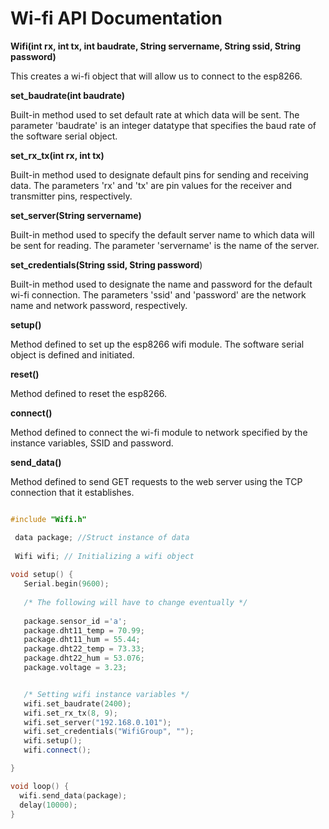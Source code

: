 # Wi-fi API Documentation

**Wifi(int rx, int tx, int baudrate, String servername, String ssid, String password)**

 This creates a wi-fi object that will allow us to connect to the esp8266.

**set\_baudrate(int baudrate)**

Built-in method used to set default rate at which data will be sent. The parameter &#39;baudrate&#39; is an integer datatype that specifies the baud rate of the software serial object.

**set\_rx\_tx(int rx, int tx)**

Built-in method used to designate default pins for sending and receiving data. The parameters &#39;rx&#39; and &#39;tx&#39; are pin values for the receiver and transmitter pins, respectively.

**set\_server(String servername)**



Built-in method used to specify the default server name to which data will be sent for reading. The parameter &#39;servername&#39; is the name of the server.



**set\_credentials(String ssid, String password**)

Built-in method used to designate the name and password for the default wi-fi connection. The parameters &#39;ssid&#39; and &#39;password&#39; are the network name and network password, respectively.

**setup()**

Method defined to set up the esp8266 wifi module. The software serial object is defined and initiated.



**reset()**

Method defined to reset the esp8266.



**connect()**

Method defined to connect the wi-fi module to network specified by the instance variables, SSID and password.



**send\_data()**

Method defined to send GET requests to the web server using the TCP connection that it establishes.

```cpp

#include "Wifi.h"

 data package; //Struct instance of data
 
 Wifi wifi; // Initializing a wifi object
 
void setup() {
   Serial.begin(9600);
   
   /* The following will have to change eventually */ 
   
   package.sensor_id ='a';
   package.dht11_temp = 70.99;
   package.dht11_hum = 55.44;
   package.dht22_temp = 73.33;
   package.dht22_hum = 53.076;
   package.voltage = 3.23;


   /* Setting wifi instance variables */
   wifi.set_baudrate(2400);
   wifi.set_rx_tx(8, 9);
   wifi.set_server("192.168.0.101");
   wifi.set_credentials("WifiGroup", "");
   wifi.setup();
   wifi.connect();

}

void loop() {
  wifi.send_data(package);
  delay(10000);
}
